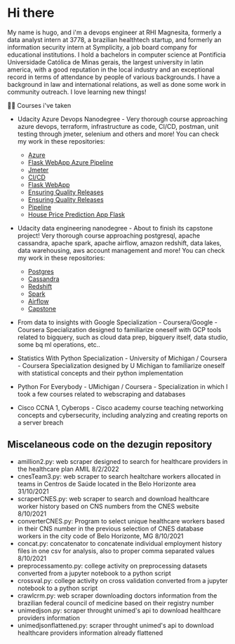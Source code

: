 # Hi there

My name is hugo, and i'm a devops engineer at RHI Magnesita, formerly a data analyst intern at 3778, a brazilian healthtech startup, and formerly an information security intern at Symplicity, a job board company for educational institutions. I hold a bachelors in computer science at Pontificia Universidade Católica de Minas gerais, the largest university in latin america, with a good reputation in the local industry and an exceptional record in terms of attendance by people of various backgrounds. I have a background in law and international relations, as well as done some work in community outreach. I love learning new things!

:student: Courses i've taken

* Udacity Azure Devops Nanodegree - Very thorough course approaching azure devops, terraform, infrastructure as code, CI/CD, postman, unit testing through jmeter, selenium and others and more! You can check my work in these repositories:
    - [Azure](https://github.com/dezugin/udacity_devops_azure)
    - [Flask WebApp Azure Pipeline](https://github.com/dezugin/udacity_devops_pipeline)
    - [Jmeter](https://github.com/apache/jmeter)
    - [CI/CD](https://github.com/dezugin/udacity_azure_cicd)
    - [Flask WebApp](https://github.com/dezugin/flascodehugo)
    - [Ensuring Quality Releases](https://github.com/dezugin/cd1807-Project-Ensuring-Quality-Releases)
    - [Ensuring Quality Releases](https://github.com/dezugin/cd1807-Ensuring-Quality-Releases-Exercises)
    - [Pipeline](https://github.com/dezugin/udacity_devops_pipeline_ud)
    - [House Price Prediction App Flask](https://github.com/dezugin/udacity_devops_pipeline)
  
* Udacity data engineering nanodegree - About to finish its capstone project! Very thorough course approaching postgresql, apache cassandra, apache spark, apache airflow, amazon redshift, data lakes, data warehousing, aws account management and more! You can check my work in these repositories:
    - [Postgres](https://github.com/dezugin/UdacityPostgresSparkify)
    - [Cassandra](https://github.com/dezugin/UdacityCassandraSparkify)
    - [Redshift](https://github.com/dezugin/UdacityAWSWarehouseSparkify)
    - [Spark](https://github.com/dezugin/UdacityAWSDataLake)
    - [Airflow](https://github.com/dezugin/UdacitySparkifyAirFlow)
    - [Capstone](https://github.com/dezugin/comeToBraziw_udacityCapstoneProject)
* From data to insights with Google Specialization - Coursera/Google - Coursera Specialization designed to familiarize oneself with GCP tools related to bigquery, such as cloud data prep, bigquery itself, data studio, some bq ml operations, etc..
* Statistics With Python Specialization - University of Michigan / Coursera - Coursera Specialization designed by U Michigan to familiarize oneself with statistical concepts and their python implementation 
* Python For Everybody - UMichigan / Coursera - Specialization in which I took a few courses related to webscraping and databases
* Cisco CCNA 1, Cyberops -  Cisco academy course teaching networking concepts and cybersecurity, including analyzing and creating reports on a server breach


## Miscelaneous code on the dezugin repository

- amillion2.py: web scraper designed to search for healthcare providers in the healthcare plan AMIL 8/2/2022
- cnesTeam3.py: web scraper to search healtchare workers allocated in teams in Centros de Saúde located in the Belo Horizonte area 31/10/2021
- scraperCNES.py: web scraper to search and download healthcare worker history based on CNS numbers from the CNES website 8/10/2021
- converterCNES.py: Program to select unique healthcare workers based in their CNS number in the previous selection of CNES database workers in the city code of Belo Horizonte, MG 8/10/2021
- concat.py: concatenator to concatenate individual employment history files in one csv for analysis, also to proper comma separated values 8/10/2021
- preprocessamento.py: college activity on preprocessing datasets converted from a jupyter notebook to a python script
- crossval.py: college activity on cross validation converted from a jupyter notebook to a python script
- crawlcrm.py: web scraper downloading doctors information from the brazilian federal council of medicine based on their registry number
- unimedjson.py: scraper throught unimed's api to download healthcare providers information
- unimedjsonflattened.py: scraper throught unimed's api to download healthcare providers information already flattened
